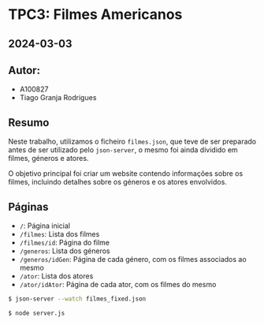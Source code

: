 # TPC3: Filmes Americanos
## 2024-03-03

## Autor:
- A100827
- Tiago Granja Rodrigues

## Resumo
Neste trabalho, utilizamos o ficheiro `filmes.json`, que teve de ser preparado antes de ser utilizado pelo `json-server`, o mesmo foi ainda dividido em filmes, géneros e atores.

O objetivo principal foi criar um website contendo informações sobre os filmes, incluindo detalhes sobre os géneros e os atores envolvidos. 

## Páginas
- `/`: Página inicial
- `/filmes`: Lista dos filmes
- `/filmes/id`: Página do filme 
- `/generos`: Lista dos géneros
- `/generos/idGen`: Página de cada género, com os filmes associados ao mesmo
- `/ator`: Lista dos atores
- `/ator/idAtor`: Página de cada ator, com os filmes do mesmo

```bash
$ json-server --watch filmes_fixed.json

$ node server.js
```